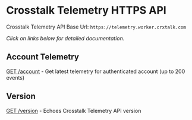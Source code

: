 Crosstalk Telemetry HTTPS API
=============================================

Crosstalk Telemetry API Base Url: `https://telemetry.worker.crxtalk.com`

_Click on links below for detailed documentation._

## Account Telemetry

[GET /account](https://github.com/crosstalk/crosstalk-worker-http-api-crosstalk-telemetry/wiki/GET-account) - Get latest telemetry for authenticated account (up to 200 events)

## Version

[GET /version](https://github.com/crosstalk/crosstalk-worker-http-api-crosstalk-telemetry/wiki/GET-version) - Echoes Crosstalk Telemetry API version
